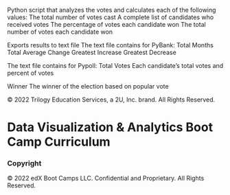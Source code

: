 Python script that analyzes the votes and calculates each of the following values:
The total number of votes cast
A complete list of candidates who received votes
The percentage of votes each candidate won
The total number of votes each candidate won

Exports results to text file 
The text file contains for PyBank:
Total Months
Total
Average Change
Greatest Increase 
Greatest Decrease 

The text file contains for Pypoll:
Total Votes 
Each candidate’s total votes and percent of votes

Winner
The winner of the election based on popular vote


© 2022 Trilogy Education Services, a 2U, Inc. brand. All Rights Reserved.
# Data Visualization & Analytics Boot Camp Curriculum
### Copyright

© 2022 edX Boot Camps LLC. Confidential and Proprietary. All Rights Reserved.
